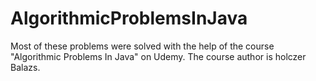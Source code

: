 # AlgorithmicProblemsInJava
Most of these problems were solved with the help of the course "Algorithmic Problems In Java" on Udemy. The course author is holczer Balazs.
